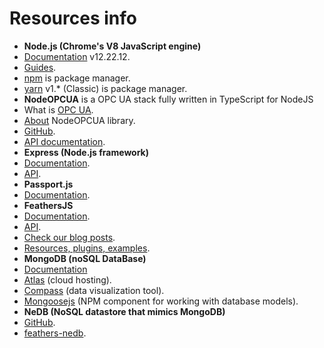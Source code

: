 # Resources info

* **Node.js (Chrome's V8 JavaScript engine)**
* [Documentation](https://nodejs.org/docs/latest-v12.x/api/) v12.22.12.
* [Guides](https://nodejs.org/en/docs/guides/).
* [npm](https://docs.npmjs.com/) is package manager.
* [yarn](https://classic.yarnpkg.com/en/docs/usage) v1.* (Classic) is package manager.
* **NodeOPCUA** is a OPC UA stack fully written in TypeScript for NodeJS
* What is [OPC UA](https://opcfoundation.org/faq/what-is-opc-ua/).
* [About](https://node-opcua.github.io/) NodeOPCUA library.
* [GitHub](https://github.com/node-opcua/node-opcua).
* [API documentation](https://node-opcua.github.io/api_doc/index.html).
* **Express (Node.js framework)**
* [Documentation](http://expressjs.com/).
* [API](http://expressjs.com/en/4x/api.html).
* **Passport.js**
* [Documentation](http://www.passportjs.org/docs/).
* **FeathersJS**
* [Documentation](https://docs.feathersjs.com/guides/).
* [API](https://docs.feathersjs.com/api/).
* [Check our blog posts](https://blog.feathersjs.com/).
* [Resources, plugins, examples](https://github.com/feathersjs/awesome-feathersjs).
* **MongoDB (noSQL DataBase)**
* [Documentation](https://www.mongodb.com/docs/manual/tutorial/getting-started/)
* [Atlas](https://www.mongodb.com/docs/atlas/getting-started/) (cloud hosting).
* [Сompass](https://www.mongodb.com/docs/compass/current/) (data visualization tool).
* [Mongoosejs](https://mongoosejs.com/docs/index.html) (NPM component for working with database models).
* **NeDB (NoSQL datastore that mimics MongoDB)**
* [GitHub](https://github.com/louischatriot/nedb).
* [feathers-nedb](https://github.com/feathersjs-ecosystem/feathers-nedb).